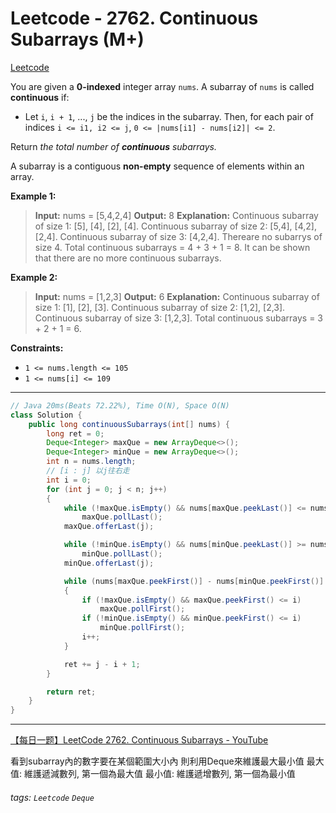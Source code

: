 # Leetcode - 2762. Continuous Subarrays (M+)

[Leetcode](https://leetcode.com/problems/continuous-subarrays/)

You are given a **0-indexed** integer array `nums`. A subarray of `nums` is called **continuous** if:

-   Let `i`, `i + 1`, ..., `j` be the indices in the subarray. Then, for each pair of indices `i <= i1, i2 <= j`, `0 <= |nums[i1] - nums[i2]| <= 2`.

Return _the total number of **continuous** subarrays._

A subarray is a contiguous **non-empty** sequence of elements within an array.

**Example 1:**

> **Input:** nums = [5,4,2,4]
> **Output:** 8
> **Explanation:** 
> Continuous subarray of size 1: [5], [4], [2], [4].
> Continuous subarray of size 2: [5,4], [4,2], [2,4].
> Continuous subarray of size 3: [4,2,4].
> Thereare no subarrys of size 4.
> Total continuous subarrays = 4 + 3 + 1 = 8.
> It can be shown that there are no more continuous subarrays.

**Example 2:**

> **Input:** nums = [1,2,3]
> **Output:** 6
> **Explanation:** 
> Continuous subarray of size 1: [1], [2], [3].
> Continuous subarray of size 2: [1,2], [2,3].
> Continuous subarray of size 3: [1,2,3].
> Total continuous subarrays = 3 + 2 + 1 = 6.

**Constraints:**

-   `1 <= nums.length <= 105`
-   `1 <= nums[i] <= 109`

---
```java
// Java 20ms(Beats 72.22%), Time O(N), Space O(N)
class Solution {
    public long continuousSubarrays(int[] nums) {
        long ret = 0;
        Deque<Integer> maxQue = new ArrayDeque<>();
        Deque<Integer> minQue = new ArrayDeque<>();
        int n = nums.length;
        // [i : j] 以j往右走
        int i = 0;
        for (int j = 0; j < n; j++)
        {
            while (!maxQue.isEmpty() && nums[maxQue.peekLast()] <= nums[j])
                maxQue.pollLast();
            maxQue.offerLast(j);

            while (!minQue.isEmpty() && nums[minQue.peekLast()] >= nums[j])
                minQue.pollLast();
            minQue.offerLast(j);

            while (nums[maxQue.peekFirst()] - nums[minQue.peekFirst()] > 2)
            {
                if (!maxQue.isEmpty() && maxQue.peekFirst() <= i)
                    maxQue.pollFirst();
                if (!minQue.isEmpty() && minQue.peekFirst() <= i)
                    minQue.pollFirst();
                i++;
            }

            ret += j - i + 1;
        }

        return ret;
    }
}
```
---
[【每日一题】LeetCode 2762. Continuous Subarrays - YouTube](https://youtu.be/crm-mMf9Kn4)

看到subarray內的數字要在某個範圍大小內
則利用Deque來維護最大最小值
最大值: 維護遞減數列, 第一個為最大值
最小值: 維護遞增數列, 第一個為最小值

###### tags: `Leetcode` `Deque`
